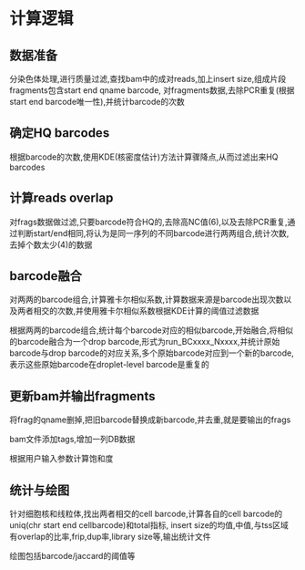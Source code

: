# 计算逻辑

## 数据准备

分染色体处理,进行质量过滤,查找bam中的成对reads,加上insert size,组成片段fragments包含start end qname barcode,
对fragments数据,去除PCR重复(根据start end barcode唯一性),并统计barcode的次数

## 确定HQ barcodes

根据barcode的次数,使用KDE(核密度估计)方法计算骤降点,从而过滤出来HQ barcodes

## 计算reads overlap

对frags数据做过滤,只要barcode符合HQ的,去除高NC值(6),以及去除PCR重复,通过判断start/end相同,将认为是同一序列的不同barcode进行两两组合,统计次数,去掉个数太少(4)的数据

## barcode融合

对两两的barcode组合,计算雅卡尔相似系数,计算数据来源是barcode出现次数以及两者相交的次数,并使用雅卡尔相似系数根据KDE计算的阈值过滤数据

根据两两的barcode组合,统计每个barcode对应的相似barcode,开始融合,将相似的barcode融合为一个drop barcode,形式为run_BCxxxx_Nxxxx,并统计原始barcode与drop barcode的对应关系,多个原始barcode对应到一个新的barcode,表示这些原始barcode在droplet-level barcode是重复的

## 更新bam并输出fragments

将frag的qname删掉,把旧barcode替换成新barcode,并去重,就是要输出的frags

bam文件添加tags,增加一列DB数据

根据用户输入参数计算饱和度

## 统计与绘图

针对细胞核和线粒体,找出两者相交的cell barcode,计算各自的cell barcode的uniq(chr start end cellbarcode)和total指标,
insert size的均值,中值,与tss区域有overlap的比率,frip,dup率,library size等,输出统计文件

绘图包括barcode/jaccard的阈值等
